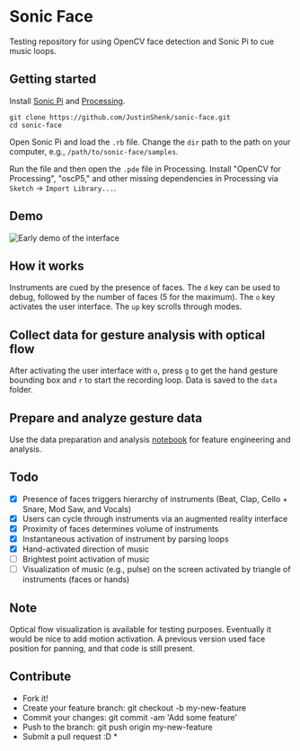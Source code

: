 # Sonic Face

Testing repository for using OpenCV face detection and Sonic Pi to cue music loops.

## Getting started

Install [Sonic Pi](http://sonic-pi.net/) and [Processing](https://processing.org/download/).

```
git clone https://github.com/JustinShenk/sonic-face.git
cd sonic-face
```

Open Sonic Pi and load the `.rb` file. Change the `dir` path to the path on your computer, e.g., `/path/to/sonic-face/samples`.

Run the file and then open the `.pde` file in Processing. Install "OpenCV for Processing", "oscP5," and other missing dependencies in Processing via `Sketch` -> `Import Library...`.

## Demo
![Early demo of the interface](interface_early_demo.gif)

## How it works

Instruments are cued by the presence of faces. The `d` key can be used to debug, followed by the number of faces (5 for the maximum). The `o` key activates the user interface. The `up` key scrolls through modes.

## Collect data for gesture analysis with optical flow

After activating the user interface with `o`, press `g` to get the hand gesture bounding box and `r` to start the recording loop. Data is saved to the `data` folder.

## Prepare and analyze gesture data

Use the data preparation and analysis [notebook](PrepareData.ipynb) for feature engineering and analysis.

## Todo

 - [X] Presence of faces triggers hierarchy of instruments (Beat, Clap, Cello + Snare, Mod Saw, and Vocals)
 - [X] Users can cycle through instruments via an augmented reality interface
 - [X] Proximity of faces determines volume of instruments
 - [X] Instantaneous activation of instrument by parsing loops
 - [X] Hand-activated direction of music
 - [ ] Brightest point activation of music
 - [ ] Visualization of music (e.g., pulse) on the screen activated by triangle of instruments (faces or hands)

## Note

Optical flow visualization is available for testing purposes. Eventually it would be nice to add motion activation. A previous version used face position for panning, and that code is still present.

## Contribute

 * Fork it!
 * Create your feature branch: git checkout -b my-new-feature
 * Commit your changes: git commit -am 'Add some feature'
 * Push to the branch: git push origin my-new-feature
 * Submit a pull request :D *
